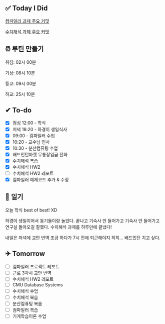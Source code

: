 
## ✅ Today I Did

[컴파일러 과제 주요 커밋](https://github.com/yjinpark1221/2023_ELE4029_COMPILERS/commit/ed845fe878e92ace359ffc7cb95631f0dcb60721)

[수치해석 과제 주요 커밋](https://github.com/yjinpark1221/2023_MAT3008_NA/commit/b2409c6b106774aaf1b018cb65d78fd29492dc9d)

## ⏰ 루틴 만들기

취침: 02시 00분 

기상: 08시 10분

등교: 09시 00분

하교: 25시 10분

## ✔ To-do

- [x] 점심 12:00 - 학식
- [x] 저녁 18:20 - 하경이 생일식사
- [x] 09:00 - 컴파일러 수업
- [x] 10:20 - 교수님 인사
- [x] 10:30 - 분산컴퓨팅 수업
- [x] 배드민턴마켓 무통장입금 전화
- [x] 수치해석 복습
- [x] 수치해석 HW2
- [ ] 수치해석 HW2 레포트
- [x] 컴파일러 예제코드 추가 & 수정

## 💭 일기

오늘 학식 best of best! XD

하경이 생일이어서 동기들이랑 놀았다. 끝나고 기숙사 안 들어가고 기숙사 안 들어가고 연구실 돌아오길 잘했다. 수치해석 과제를 하루만에 끝냈다! 

내일은 저녁에 교안 번역 조금 하다가 7시 전에 퇴근해야지 히히... 배드민턴 치고 싶다.

## ✈ Tomorrow

- [ ] 컴파일러 프로젝트 레포트
- [ ] 근로 3차시 교안 번역
- [ ] 수치해석 HW2 레포트
- [ ] CMU Database Systems
- [ ] 수치해석 수업
- [ ] 수치해석 복습
- [ ] 분산컴퓨팅 복습
- [ ] 컴파일러 복습
- [ ] 기게학습이론 수업
